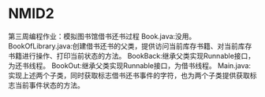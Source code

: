 # NMID2
第三周编程作业：模拟图书馆借书还书过程
Book.java:没用。
BookOfLibrary.java:创建借书还书的父类，提供访问当前库存书籍、对当前库存书籍进行操作、打印当前状态的方法。
BookBack:继承父类实现Runnable接口，为还书线程。
BookOut:继承父类实现Runnable接口，为借书线程。
Main.java:实现上述两个子类，同时获取标志借书还书事件的字符，也为两个子类提供获取标志当前事件状态的方法。
